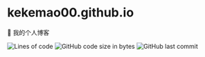 # kekemao00.github.io
:guitar:  我的个人博客

![Lines of code](https://img.shields.io/tokei/lines/github.com/kekemao00/kekemao00.github.io)
![GitHub code size in bytes](https://img.shields.io/github/languages/code-size/kekemao00/kekemao00.github.io)
![GitHub last commit](https://img.shields.io/github/last-commit/kekemao00/kekemao00.github.io)
